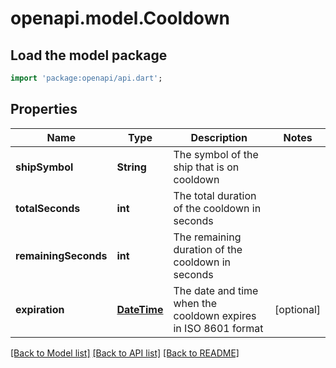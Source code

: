 # openapi.model.Cooldown

## Load the model package
```dart
import 'package:openapi/api.dart';
```

## Properties
Name | Type | Description | Notes
------------ | ------------- | ------------- | -------------
**shipSymbol** | **String** | The symbol of the ship that is on cooldown | 
**totalSeconds** | **int** | The total duration of the cooldown in seconds | 
**remainingSeconds** | **int** | The remaining duration of the cooldown in seconds | 
**expiration** | [**DateTime**](DateTime.md) | The date and time when the cooldown expires in ISO 8601 format | [optional] 

[[Back to Model list]](../README.md#documentation-for-models) [[Back to API list]](../README.md#documentation-for-api-endpoints) [[Back to README]](../README.md)



